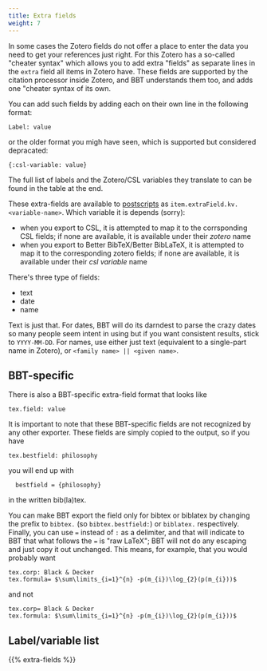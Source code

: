 ```yaml
---
title: Extra fields
weight: 7
---
```

In some cases the Zotero fields do not offer a place to enter the
data you need to get your references just right. For this Zotero
has a so-called "cheater syntax" which allows you to add extra
"fields" as separate lines in the `extra` field all items in Zotero
have. These fields are supported by the citation processor inside
Zotero, and BBT understands them too, and adds one "cheater syntax
of its own.

You can add such fields by adding each on their own line in the following format:

```
Label: value
```

or the older format you migh have seen, which is supported but considered depracated:

```
{:csl-variable: value}
```

The full list of labels and the Zotero/CSL variables they translate to can be found in the table at the end.

These extra-fields are available to [postscripts](scripting) as `item.extraField.kv.<variable-name>`. Which variable it is depends (sorry):

* when you export to CSL, it is attempted to map it to the corrsponding CSL fields; if none are available, it is available under their *zotero* name
* when you export to Better BibTeX/Better BibLaTeX, it is attempted to map it to the corresponding zotero fields; if none are available, it is available under their *csl variable* name

There's three type of fields:

* text
* date
* name

Text is just that. For dates, BBT will do its darndest to parse the crazy dates so many people seem intent in using but if you want consistent results, stick to `YYYY-MM-DD`. For names, use either just text (equivalent to a single-part name in Zotero), or `<family name> || <given name>`.

## BBT-specific

There is also a BBT-specific extra-field format that looks like

```
tex.field: value
```

It is important to note that these BBT-specific fields are not recognized by any other exporter. These fields are simply copied to the output, so if you have

```
tex.bestfield: philosophy
```

you will end up with

```
  bestfield = {philosophy}
```

in the written bib(la)tex.

You can make BBT export the field only for bibtex or biblatex by changing the prefix to `bibtex.` (so `bibtex.bestfield:`) or `biblatex.` respectively. Finally, you can use `=` instead of `:` as a delimiter, and that will indicate to BBT that what follows the `=` is "raw LaTeX"; BBT will not do any escaping and just copy it out unchanged. This means, for example, that you would probably want

```
tex.corp: Black & Decker
tex.formula= $\sum\limits_{i=1}^{n} -p(m_{i})\log_{2}(p(m_{i}))$
```

and not

```
tex.corp= Black & Decker
tex.formula: $\sum\limits_{i=1}^{n} -p(m_{i})\log_{2}(p(m_{i}))$
```

## Label/variable list

{{% extra-fields %}}
